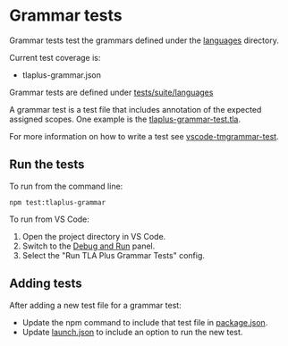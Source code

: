 # Grammar tests
Grammar tests test the grammars defined under the [languages](../../../languages) directory.

Current test coverage is:
- tlaplus-grammar.json

Grammar tests are defined under [tests/suite/languages](.)

A grammar test is a test file that includes annotation of the expected assigned scopes. One example is the [tlaplus-grammar-test.tla](tlaplus-grammar-test.tla).

For more information on how to write a test see [vscode-tmgrammar-test](thttps://github.com/PanAeon/vscode-tmgrammar-test).

## Run the tests
To run from the command line:
```
npm test:tlaplus-grammar
```

To run from VS Code:
1. Open the project directory in VS Code.
2. Switch to the [Debug and Run](https://code.visualstudio.com/docs/editor/debugging) panel.
3. Select the "Run TLA Plus Grammar Tests" config.

## Adding tests
After adding a new test file for a grammar test:
- Update the npm command to include that test file in [package.json](../../../package.json).
- Update [launch.json](../../../.vscode/launch.json) to include an option to run the new test.